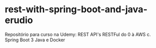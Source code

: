 # rest-with-spring-boot-and-java-erudio
Repositório para curso na Udemy: REST API's RESTFul do 0 à AWS c. Spring Boot 3 Java e Docker
